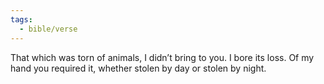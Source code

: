 ```yaml
---
tags:
  - bible/verse
---
```

That which was torn of animals, I didn’t bring to you. I bore its loss. Of my hand you required it, whether stolen by day or stolen by night.